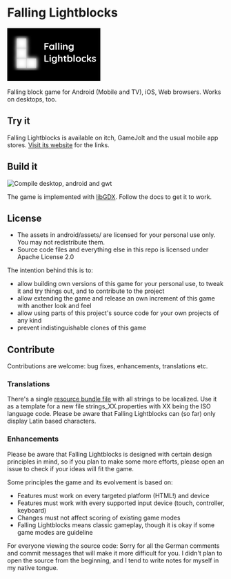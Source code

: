 # Falling Lightblocks

![Logo](ios/data/Media.xcassets/Logo.imageset/libgdx@1x.png)

Falling block game for Android (Mobile and TV), iOS, Web browsers. Works on desktops, too.

## Try it

Falling Lightblocks is available on itch, GameJolt and the usual mobile app stores.
[Visit its website](https://www.golfgl.de/lightblocks/) for the links.

## Build it

![Compile desktop, android and gwt](https://github.com/MrStahlfelge/lightblocks/workflows/Compile%20desktop,%20android%20and%20gwt/badge.svg?branch=master&event=push)

The game is implemented with [libGDX](https://github.com/libgdx/libgdx). Follow the docs to get it
to work.

## License

* The assets in android/assets/ are licensed for your personal use only. You may not redistribute them.
* Source code files and everything else in this repo is licensed under Apache License 2.0

The intention behind this is to:

* allow building own versions of this game for your personal use, to tweak it and try things out, and
to contribute to the project
* allow extending the game and release an own increment of this game with another look and feel
* allow using parts of this project's source code for your own projects of any kind
* prevent indistinguishable clones of this game

## Contribute

Contributions are welcome: bug fixes, enhancements, translations etc.

### Translations

There's a single [resource bundle file](blob/master/android/assets/i18n/strings.properties) with
all strings to be localized. Use it as a template for a new file strings_XX.properties with XX
being the ISO language code.
Please be aware that Falling Lightblocks can (so far) only display Latin based characters.

### Enhancements

Please be aware that
Falling Lightblocks is designed with certain design principles in mind, so if you plan to make some
more efforts, please open an issue to check if your ideas will fit the game.

Some principles the game and its evolvement is based on:
* Features must work on every targeted platform (HTML!) and device
* Features must work with every supported input device (touch, controller, keyboard)
* Changes must not affect scoring of existing game modes
* Falling Lightblocks means classic gameplay, though it is okay if some game modes are guideline

For everyone viewing the source code: Sorry for all the German comments and commit messages that will
make it more difficult for you. I didn't plan to open the source from the beginning, and I tend to
write notes for myself in my native tongue.
